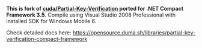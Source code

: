 **This is fork of [cuda/Partial-Key-Verification](https://github.com/cuda/Partial-Key-Verification) ported for .NET Compact Framework 3.5**. Compile using Visual Studio 2008 Professional with installed SDK for Windows Mobile 6. 

Check detailed docs here: https://opensource.duma.sh/libraries/partial-key-verification-compact-framework